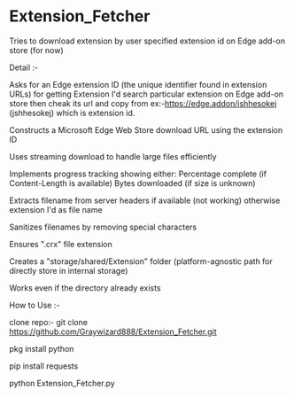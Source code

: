 # Extension_Fetcher
Tries to download extension by user specified extension id on Edge add-on store (for now)



Detail :-

Asks for an Edge extension ID (the unique identifier found in extension URLs) for getting Extension I'd search particular extension on Edge add-on store then cheak its url and copy from ex:-https://edge.addon/jshhesokej
(jshhesokej) which is extension id.

Constructs a Microsoft Edge Web Store download URL using the extension ID

Uses streaming download to handle large files efficiently

Implements progress tracking showing either:
Percentage complete (if Content-Length is available)
Bytes downloaded (if size is unknown)

Extracts filename from server headers if available (not working) otherwise extension I'd as file name

Sanitizes filenames by removing special characters

Ensures ".crx" file extension

Creates a "storage/shared/Extension" folder (platform-agnostic path for directly store in internal storage)

Works even if the directory already exists









How to Use :-

clone repo:-
git clone https://github.com/Graywizard888/Extension_Fetcher.git

pkg install python

pip install requests

python Extension_Fetcher.py


